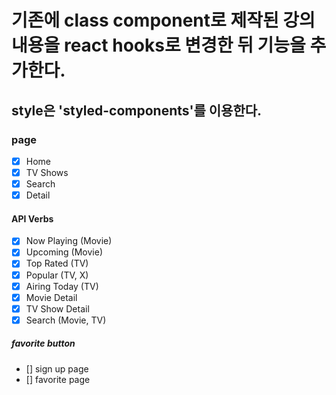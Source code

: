 # 기존에 class component로 제작된 강의내용을 react hooks로 변경한 뒤 기능을 추가한다.

## style은 'styled-components'를 이용한다.

### page

- [x] Home
- [x] TV Shows
- [x] Search
- [x] Detail

#### API Verbs

- [x] Now Playing (Movie)
- [x] Upcoming (Movie)
- [x] Top Rated (TV)
- [x] Popular (TV, X)
- [x] Airing Today (TV)
- [x] Movie Detail
- [x] TV Show Detail
- [x] Search (Movie, TV)

##### favorite button

- [] sign up page
- [] favorite page
